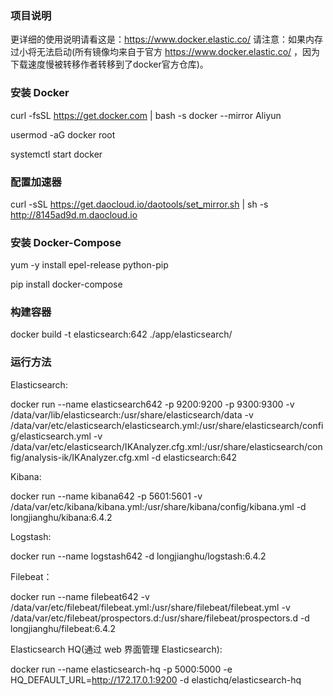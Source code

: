### 项目说明

更详细的使用说明请看这是：https://www.docker.elastic.co/ 请注意：如果内存过小将无法启动(所有镜像均来自于官方 https://www.docker.elastic.co/ ，因为下载速度慢被转移作者转移到了docker官方仓库)。

### 安装 Docker

curl -fsSL https://get.docker.com | bash -s docker --mirror Aliyun

usermod -aG docker  root

systemctl start docker

### 配置加速器

curl -sSL https://get.daocloud.io/daotools/set_mirror.sh | sh -s http://8145ad9d.m.daocloud.io

### 安装 Docker-Compose

yum -y install epel-release python-pip

pip install docker-compose

### 构建容器

docker build -t elasticsearch:642 ./app/elasticsearch/

### 运行方法

Elasticsearch:

docker run --name elasticsearch642 -p 9200:9200 -p 9300:9300 -v /data/var/lib/elasticsearch:/usr/share/elasticsearch/data -v /data/var/etc/elasticsearch/elasticsearch.yml:/usr/share/elasticsearch/config/elasticsearch.yml -v /data/var/etc/elasticsearch/IKAnalyzer.cfg.xml:/usr/share/elasticsearch/config/analysis-ik/IKAnalyzer.cfg.xml -d elasticsearch:642

Kibana:

docker run --name kibana642 -p 5601:5601 -v /data/var/etc/kibana/kibana.yml:/usr/share/kibana/config/kibana.yml -d longjianghu/kibana:6.4.2

Logstash:

docker run --name logstash642 -d longjianghu/logstash:6.4.2

Filebeat：

docker run --name filebeat642 -v /data/var/etc/filebeat/filebeat.yml:/usr/share/filebeat/filebeat.yml -v /data/var/etc/filebeat/prospectors.d:/usr/share/filebeat/prospectors.d -d longjianghu/filebeat:6.4.2

Elasticsearch HQ(通过 web 界面管理 Elasticsearch):

docker run --name elasticsearch-hq -p 5000:5000 -e HQ_DEFAULT_URL=http://172.17.0.1:9200 -d elastichq/elasticsearch-hq
